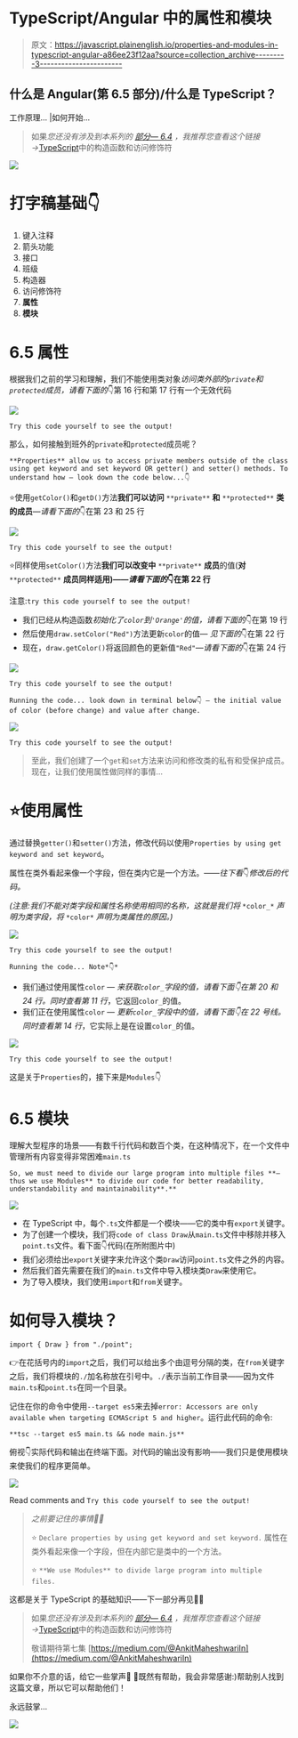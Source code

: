 # TypeScript/Angular 中的属性和模块

> 原文：<https://javascript.plainenglish.io/properties-and-modules-in-typescript-angular-a86ee23f12aa?source=collection_archive---------3----------------------->

## 什么是 Angular(第 6.5 部分)/什么是 TypeScript？

工作原理… |如何开始…

> 如果*您还没有涉及到本系列的* [*部分— 6.4*](https://medium.com/@AnkitMaheshwariIn/constructors-and-access-modifiers-in-typescript-22a2d6188780) *，我推荐您查看这个链接→*[TypeScript](https://medium.com/@AnkitMaheshwariIn/constructors-and-access-modifiers-in-typescript-22a2d6188780)中的构造函数和访问修饰符

![](img/3e4cea6f3666c48bf691e0beb5d38a49.png)

# 打字稿基础👇

1.  键入注释
2.  箭头功能
3.  接口
4.  班级
5.  构造器
6.  访问修饰符
7.  **属性**
8.  **模块**

# 6.5 属性

根据我们之前的学习和理解，我们不能使用类对象*访问类外部的`private`和`protected`成员，请看下面的*👇第 16 行和第 17 行有一个无效代码

![](img/d6b00078dbf6670a97fbfae3110ad005.png)

`Try this code yourself to see the output!`

那么，如何接触到班外的`private`和`protected`成员呢？

```
**Properties** allow us to access private members outside of the class using get keyword and set keyword OR getter() and setter() methods. To understand how — look down the code below...👇
```

⭐️使用`getColor()`和`getD()`方法**我们可以访问** `**private**` **和** `**protected**` **类的成员**—*请看下面的*👇在第 23 和 25 行

![](img/900f086156b0b3fa7567597bae576547.png)

`Try this code yourself to see the output!`

⭐️同样使用`setColor()`方法**我们可以改变中** `**private**` **成员**的值(**对** `**protected**` **成员同样适用)——*请看下面的*👇在第 22 行**

注意:`try this code yourself to see the output!`

*   我们已经从构造函数*初始化了`color`到`'Orange'`的值，请看下面的*👇在第 19 行
*   然后使用`draw.setColor("Red")`方法更新`color`的值— *见下面的*👇在第 22 行
*   现在，`draw.getColor()`将返回颜色的更新值`"Red"`—*请看下面的*👇在第 24 行

![](img/5cfb4e215017006063537231b466cd95.png)

`Try this code yourself to see the output!`

```
Running the code... look down in terminal below👇 — the initial value of color (before change) and value after change.
```

![](img/1688ed898e19fb32d49712b3185a3985.png)

`Try this code yourself to see the output!`

> 至此，我们创建了一个`get`和`set`方法来访问和修改类的私有和受保护成员。现在，让我们使用属性做同样的事情…

# ⭐️使用属性

通过替换`getter()`和`setter()`方法，修改代码以使用`Properties by using get keyword and set keyword`。

属性在类外看起来像一个字段，但在类内它是一个方法。——*往下看*👇*修改后的代码。*

*(注意:我们不能对类字段和属性名称使用相同的名称，这就是我们将* `*color_*` *声明为类字段，将* `*color*` *声明为类属性的原因。)*

![](img/fe6170efde0625a2d877f76d4a397119.png)

`Try this code yourself to see the output!`

```
Running the code... Note*👇*
```

*   我们通过使用属性`color` — *来获取`color_`字段的值，请看下面👇在第 20 和 24 行。同时查看第 11 行*，它返回`color_`的值。
*   我们正在使用属性`color` — *更新`color_`字段中的值，请看下面👇在 22 号线。同时查看第 14 行*，它实际上是在设置`color_`的值。

![](img/84ce893e9023df2d83623dac9cbc14dc.png)

`Try this code yourself to see the output!`

这是关于`Properties`的，接下来是`Modules`👇

# 6.5 模块

理解大型程序的场景——有数千行代码和数百个类，在这种情况下，在一个文件中管理所有内容变得非常困难`main.ts`

```
So, we must need to divide our large program into multiple files **— thus we use Modules** to divide our code for better readability, understandability and maintainability**.**
```

![](img/0d55af8b372cbf3cbb8a4f9f17840c00.png)

*   在 TypeScript 中，每个`.ts`文件都是一个模块——它的类中有`export`关键字。
*   为了创建一个模块，我们将`code of class Draw`从`main.ts`文件中移除并移入`point.ts`文件。看下面👇代码(在所附图片中)
*   我们必须给出`export`关键字来允许这个类`Draw`访问`point.ts`文件之外的内容。
*   然后我们首先需要在我们的`main.ts`文件中导入模块类`Draw`来使用它。
*   为了导入模块，我们使用`import`和`from`关键字。

# 如何导入模块？

```
import { Draw } from "./point";
```

👉在花括号内的`import`之后，我们可以给出多个由逗号分隔的类，在`from`关键字之后，我们将模块的`./`加名称放在引号中。`./`表示当前工作目录——因为文件`main.ts`和`point.ts`在同一个目录。

记住在你的命令中使用`--target es5`来去掉`error: Accessors are only available when targeting ECMAScript 5 and higher`。运行此代码的命令:

```
**tsc --target es5 main.ts && node main.js**
```

俯视👇实际代码和输出在终端下面。对代码的输出没有影响——我们只是使用模块来使我们的程序更简单。

![](img/cf0989864850436fb95f9867c2b89ac7.png)

Read comments and `Try this code yourself to see the output!`

> *之前要记住的事情👋👋*
> 
> ⭐️ `Declare properties by using get keyword and set keyword.` 属性在类外看起来像一个字段，但在内部它是类中的一个方法。
> 
> ⭐️ `**We use Modules** to divide large program into multiple files.`

这都是关于 TypeScript 的基础知识——下一部分再见👋👋

> 如果*您还没有涉及到本系列的* [*部分— 6.4*](https://medium.com/@AnkitMaheshwariIn/constructors-and-access-modifiers-in-typescript-22a2d6188780) *，我推荐您查看这个链接→*[TypeScript](https://medium.com/@AnkitMaheshwariIn/constructors-and-access-modifiers-in-typescript-22a2d6188780)中的构造函数和访问修饰符
> 
> 敬请期待第七集
> [https://medium.com/@AnkitMaheshwariIn](https://medium.com/@AnkitMaheshwariIn)

如果你不介意的话，给它一些掌声👏 👏既然有帮助，我会非常感谢:)帮助别人找到这篇文章，所以它可以帮助他们！

永远鼓掌…

![](img/2f4712882de180d90c9dcdb0cb91ae69.png)
